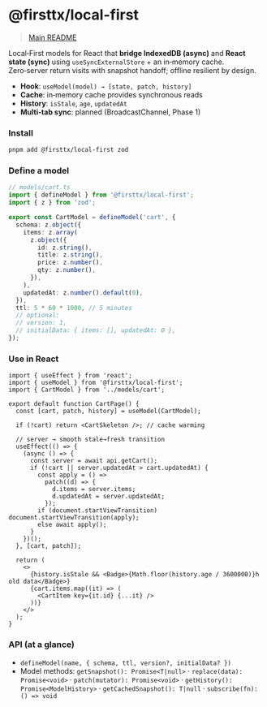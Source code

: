 # @firsttx/local-first

> [Main README](https://github.com/joseph0926/firsttx/blob/main/README.md)

Local‑First models for React that **bridge IndexedDB (async)** and **React state (sync)** using `useSyncExternalStore` + an in‑memory cache. Zero‑server return visits with snapshot handoff; offline resilient by design.

- **Hook**: `useModel(model) → [state, patch, history]`
- **Cache**: in‑memory cache provides synchronous reads
- **History**: `isStale`, `age`, `updatedAt`
- **Multi‑tab sync**: planned (BroadcastChannel, Phase 1)

### Install

```bash
pnpm add @firsttx/local-first zod
```

### Define a model

```ts
// models/cart.ts
import { defineModel } from '@firsttx/local-first';
import { z } from 'zod';

export const CartModel = defineModel('cart', {
  schema: z.object({
    items: z.array(
      z.object({
        id: z.string(),
        title: z.string(),
        price: z.number(),
        qty: z.number(),
      }),
    ),
    updatedAt: z.number().default(0),
  }),
  ttl: 5 * 60 * 1000, // 5 minutes
  // optional:
  // version: 1,
  // initialData: { items: [], updatedAt: 0 },
});
```

### Use in React

```tsx
import { useEffect } from 'react';
import { useModel } from '@firsttx/local-first';
import { CartModel } from '../models/cart';

export default function CartPage() {
  const [cart, patch, history] = useModel(CartModel);

  if (!cart) return <CartSkeleton />; // cache warming

  // server → smooth stale→fresh transition
  useEffect(() => {
    (async () => {
      const server = await api.getCart();
      if (!cart || server.updatedAt > cart.updatedAt) {
        const apply = () =>
          patch((d) => {
            d.items = server.items;
            d.updatedAt = server.updatedAt;
          });
        if (document.startViewTransition) document.startViewTransition(apply);
        else await apply();
      }
    })();
  }, [cart, patch]);

  return (
    <>
      {history.isStale && <Badge>{Math.floor(history.age / 3600000)}h old data</Badge>}
      {cart.items.map((it) => (
        <CartItem key={it.id} {...it} />
      ))}
    </>
  );
}
```

### API (at a glance)

- `defineModel(name, { schema, ttl, version?, initialData? })`
- Model methods:
  `getSnapshot(): Promise<T|null>` · `replace(data): Promise<void>` ·
  `patch(mutator): Promise<void>` · `getHistory(): Promise<ModelHistory>` ·
  `getCachedSnapshot(): T|null` · `subscribe(fn): () => void`
